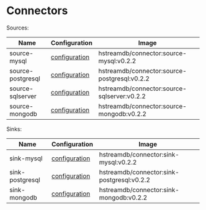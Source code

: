 # Connectors

Sources:

| Name              | Configuration                                                                                                   | Image                                        |
| ----------------- | --------------------------------------------------------------------------------------------------------------- | -------------------------------------------- |
| source-mysql      | [configuration](https://github.com/hstreamdb/hstream-connectors/blob/main/docs/specs/source_mysql_spec.md)      | hstreamdb/connector:source-mysql:v0.2.2      |
| source-postgresql | [configuration](https://github.com/hstreamdb/hstream-connectors/blob/main/docs/specs/source_postgresql_spec.md) | hstreamdb/connector:source-postgresql:v0.2.2 |
| source-sqlserver  | [configuration](https://github.com/hstreamdb/hstream-connectors/blob/main/docs/specs/source_sqlserver_spec.md)  | hstreamdb/connector:source-sqlserver:v0.2.2  |
| source-mongodb    | [configuration](https://github.com/hstreamdb/hstream-connectors/blob/main/docs/specs/source_mongodb_spec.md)    | hstreamdb/connector:source-mongodb:v0.2.2    |

Sinks:

| Name            | Configuration                                                                                                 | Image                                      |
| --------------- | ------------------------------------------------------------------------------------------------------------- | ------------------------------------------ |
| sink-mysql      | [configuration](https://github.com/hstreamdb/hstream-connectors/blob/main/docs/specs/sink_mysql_spec.md)      | hstreamdb/connector:sink-mysql:v0.2.2      |
| sink-postgresql | [configuration](https://github.com/hstreamdb/hstream-connectors/blob/main/docs/specs/sink_postgresql_spec.md) | hstreamdb/connector:sink-postgresql:v0.2.2 |
| sink-mongodb    | [configuration](https://github.com/hstreamdb/hstream-connectors/blob/main/docs/specs/sink_mongodb_spec.md)    | hstreamdb/connector:sink-mongodb:v0.2.2    |
